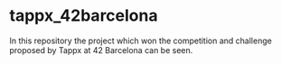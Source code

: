 # tappx_42barcelona
In this repository the project which won the competition and challenge proposed by Tappx at 42 Barcelona can be seen.
